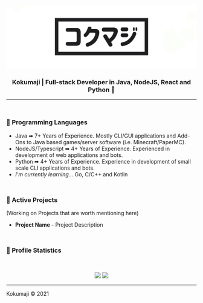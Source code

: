 <p align=center>
    <img src="https://raw.githubusercontent.com/kokumaji/kokumaji/master/images/kokumaji_banner.png">
</p>

<h3 align="center">
    <b>Kokumaji</b> | Full-stack Developer in Java, NodeJS, React and Python 🌿
</h3>

---


<h3 style="font-weight:bold;margin-top:3em;">🌱 Programming Languages</h3>

- Java ➡ 7+ Years of Experience. Mostly CLI/GUI applications and Add-Ons to Java based games/server software (i.e. Minecraft/PaperMC).
- NodeJS/Typescript ➡ 4+ Years of Experience. Experienced in development of   web applications and bots.
- Python ➡ 4+ Years of Experience. Experience in development of small scale CLI applications and bots.
- *I'm currently learning...* Go, C/C++ and Kotlin

<h3 style="font-weight:bold;margin-top:3em;">🌿 Active Projects</h3>
(Working on Projects that are worth mentioning here)

- **Project Name** - Project Description 

<h3 style="font-weight:bold;margin-top:3em;">🌿 Profile Statistics</h3>

<br>

<p align=center>
    <img src="https://github-readme-stats.vercel.app/api/top-langs/?username=kokumaji">
    <img src="https://github-readme-stats.vercel.app/api/?username=kokumaji&show_icons=true&title_color=fff&icon_color=79ff97&text_color=9f9f9f&bg_color=151515">
</p>

---
Kokumaji &copy; 2021

<!--
**kokumaji/kokumaji** is a ✨ _special_ ✨ repository because its `README.md` (this file) appears on your GitHub profile.

Here are some ideas to get you started:

- 🔭 I’m currently working on ...
- 🌱 I’m currently learning ...
- 👯 I’m looking to collaborate on ...
- 🤔 I’m looking for help with ...
- 💬 Ask me about ...
- 📫 How to reach me: ...
- 😄 Pronouns: ...
- ⚡ Fun fact: ...
-->